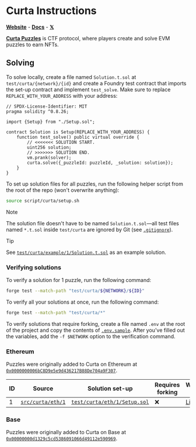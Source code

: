 # Curta Instructions

[**Website**](https://curta.wtf) - [**Docs**](https://curta.wtf/docs) - [**𝕏**](https://x.com/curta_ctf)

[**Curta Puzzles**](https://curta.wtf/docs/puzzles/overview) is CTF protocol, where players create and solve EVM puzzles to earn NFTs.

## Solving

To solve locally, create a file named `Solution.t.sol` at `test/curta/{network}/{id}` and create a Foundry test contract that imports the set-up contract and implement `test_solve`. Make sure to replace `REPLACE_WITH_YOUR_ADDRESS` with your address:

```solidity
// SPDX-License-Identifier: MIT
pragma solidity ^0.8.26;

import {Setup} from "./Setup.sol";

contract Solution is Setup(REPLACE_WITH_YOUR_ADDRESS) {
    function test_solve() public virtual override {
        // <<<<<<< SOLUTION START.
        uint256 solution;
        // >>>>>>> SOLUTION END.
        vm.prank(solver);
        curta.solve({_puzzleId: puzzleId, _solution: solution});
    }
}
```

To set up solution files for all puzzles, run the following helper script from the root of the repo (won't overwrite anything):

```sh
source script/curta/setup.sh
```

> [!NOTE]
> The solution file doesn't have to be named `Solution.t.sol`&mdash;all test files named `*.t.sol` inside `test/curta` are ignored by Git (see [`.gitignore`](../../.gitignore#L28-L29)).

> [!TIP]
> See [`test/curta/example/1/Solution.t.sol`](../../test/curta/example/1/Solution.t.sol) as an example solution.

### Verifying solutions

To verify a solution for 1 puzzle, run the following command:

```sh
forge test --match-path "test/curta/${NETWORK}/${ID}"
```

To verify all your solutions at once, run the following command:

```sh
forge test --match-path "test/curta/*"
```

To verify solutions that require forking, create a file named `.env` at the root of the project and copy the contents of [`.env.sample`](../../.env.sample). After you've filled out the variables, add the `-f $NETWORK` option to the verification command.

### Ethereum

Puzzles were originally added to Curta on Ethereum at [`0x0000000006bC8D9e5e9d436217B88De704a9F307`](https://etherscan.io/address/0x0000000006bC8D9e5e9d436217B88De704a9F307).

| ID  | Source                       | Solution set-up                                                  | Requires forking | Write-up                                        |
| --- | ---------------------------- | ---------------------------------------------------------------- | ---------------- | ----------------------------------------------- |
| 1   | [`src/curta/eth/1`](./eth/1) | [`test/curta/eth/1/Setup.sol`](../../test/curta/eth/1/Setup.sol) | ❌               | [Link](https://curta.wtf/puzzle/eth:1/write-up) |

### Base

Puzzles were originally added to Curta on Base at [`0x00000000d1329c5cd5386091066d49112e590969`](https://basescan.org/address/0x00000000d1329c5cd5386091066d49112e590969).
